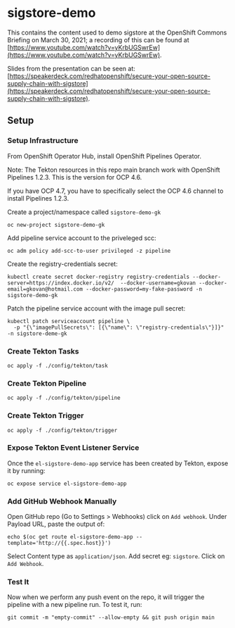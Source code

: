 # sigstore-demo

This contains the content used to demo sigstore at the OpenShift Commons Briefing on March 30, 2021; a recording of this can be found at [https://www.youtube.com/watch?v=yKrbUGSwrEw](https://www.youtube.com/watch?v=yKrbUGSwrEw).

Slides from the presentation can be seen at: [https://speakerdeck.com/redhatopenshift/secure-your-open-source-supply-chain-with-sigstore](https://speakerdeck.com/redhatopenshift/secure-your-open-source-supply-chain-with-sigstore).

## Setup

### Setup Infrastructure

From OpenShift Operator Hub, install OpenShift Pipelines Operator.

Note:
The Tekton resources in this repo main branch work with OpenShift Pipelines 1.2.3.
This is the version for OCP 4.6.

If you have OCP 4.7, you have to specifically select the OCP 4.6 channel to install Pipelines 1.2.3.

Create a project/namespace called `sigstore-demo-gk`
```
oc new-project sigstore-demo-gk
```

Add pipeline service account to the priveleged scc:
```
oc adm policy add-scc-to-user privileged -z pipeline
```

Create the registry-credentials secret:
```
kubectl create secret docker-registry registry-credentials --docker-server=https://index.docker.io/v2/  --docker-username=gkovan --docker-email=gkovan@hotmail.com --docker-password=my-fake-password -n sigstore-demo-gk
```

Patch the pipeline service account with the image pull secret:
```
kubectl patch serviceaccount pipeline \
  -p "{\"imagePullSecrets\": [{\"name\": \"registry-credentials\"}]}" -n sigstore-deme-gk
```

### Create Tekton Tasks

```shell
oc apply -f ./config/tekton/task
```

### Create Tekton Pipeline

```shell
oc apply -f ./config/tekton/pipeline
```

### Create Tekton Trigger

```shell
oc apply -f ./config/tekton/trigger
```

### Expose Tekton Event Listener Service

Once the `el-sigstore-demo-app` service has been created by Tekton, expose it
by running:

```shell
oc expose service el-sigstore-demo-app
```

### Add GitHub Webhook Manually

Open GitHub repo (Go to Settings > Webhooks) click on `Add webhook`. Under
Payload URL, paste the output of:

```shell
echo $(oc get route el-sigstore-demo-app --template='http://{{.spec.host}}')
```

Select Content type as `application/json`. Add secret eg: `sigstore`. Click on
`Add Webhook`.

### Test It

Now when we perform any push event on the repo, it will trigger the pipeline
with a new pipeline run. To test it, run:

```shell
git commit -m "empty-commit" --allow-empty && git push origin main
```
